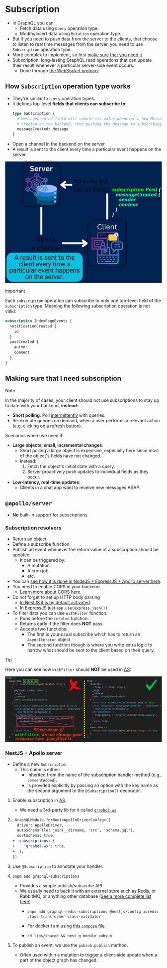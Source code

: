 # Subscription

- In GraphQL you can:
  - Fetch data using `Query` operation type.
  - Modify/insert data using `Mutation` operation type.
- But if you need to push data from the server to the clients, that choose to listen to real time messages from the server, you need to use `Subscription` operation type.
- More complex to implement, so first [make sure that you need it](#making-sure-that-i-need-subscription).
- Subscription: long-lasting GraphQL read operations that can update their result whenever a particular server-side event occurs.
  - Done through [the WebSocket protocol](https://developer.mozilla.org/en-US/docs/Web/API/WebSockets_API).

## How `Subscription` operation type works

- They're similar to `query` operation types.
- It defines top-level **fields that clients can subscribe to**:
  ```graphql
  type Subscription {
    # messageCreated field will update its value whenever a new Message is
    # created on the backend, thus pushing the Message to subscribing clients.
    messageCreated: Message
  }
  ```
- Open a channel in the backend on the server.
- A result is sent to the client every time a particular event happens on the server.

![Client specifies a set of fields to be delivered to the client, but instead of immediately returning a single answer, a channel is opened and a result is sent to the client every time a particular event happens on the server](./assets/server-clien-graphql-subscription.png)

> [!IMPORTANT]
>
> Each `subscription` operation can subscribe to only one top-level field of the `Subscription` type. Meaning the following subscription operation is not valid:
>
> ```graphql
> subscription IndexPageEvents {
>   notificationCreated {
>     id
>   }
>   postCreated {
>     author
>     comment
>   }
> }
> ```

## Making sure that I need subscription

> [!NOTE]
> In the majority of cases, your client should not use subscriptions to stay up to date with your backend, **instead**:
>
> - **Short polling**: Poll [intermittently](https://dictionary.cambridge.org/dictionary/english/intermittently) with queries.
> - Re-execute queries on demand, when a user performs a relevant action (e.g. clicking on a refresh button).

Scenarios where we need it:

- **Large objects, small, incremental changes**:
  - Short polling a large object is expensive, especially here since most of the object's fields have not changed.
  - Instead:
    1. Fetch the object's initial state with a query.
    2. Server proactively push updates to individual fields as they occur.
- **Low-latency, real-time updates**:
  - Clients in a chat app want to receive new messages ASAP.

## `@apollo/server`

- **No** built-in support for subscriptions.

### Subscription resolvers

- Return an object.
- Define a subscribe function.
- Publish an event whenever the return value of a subscription should be updated.
  - It can be triggered by:
    - A mutation.
    - A cron job.
    - etc.
- You can [see how it is done in NodeJS + ExpressJS + Apollo server here](https://github.com/kasir-barati/graphql/tree/main/apps/server-statistics).
- You need to enable CORS in your backend.
  - [Learn more about CORS here](./security.md#cross-origin-resource-sharing----cors).
- Do not forget to set up HTTP body parsing
  - [In NestJS it is by default activated](https://docs.nestjs.com/faq/raw-body).
  - In ExpressJS just `app.use(express.json())`.
- To filter data you can use `withFilter` function.
  - Runs before the `resolve` function.
  - Returns early if the filter does **NOT** pass.
  - Accepts two functions:
    - The first is your usual subscribe which has to return an `AsyncIterator` object.
    - The second function though is where you write extra logic to narrow what should be sent to the client based on their query.

> [!TIP]
>
> Here you can see how `withFilter` should **NOT** be used in [AS](./glossary.md#asAcronymStandsFor):
>
> ![Inside the withFilter you should not change the resolved value, just filter it. For changing it use resolve function](./assets/wrong-usage-of-with-filter.png)

### NestJS + Apollo server

- Define a new `Subscription`
  - This name is either:
    - Inherited from the name of the subscription handler method (e.g., `commentAdded`).
    - Is provided explicitly by passing an option with the key name as the second argument to the `@Subscription()` decorator.

1. Enable subscription in [AS](./glossary.md#asAcronymStandsFor).
   - We need a 3rd-party lib for it called [`graphql-ws`](https://www.npmjs.com/package/graphql-ws).
2. ```diff
    GraphQLModule.forRoot<ApolloDriverConfig>({
     driver: ApolloDriver,
     autoSchemaFile: join(__dirname, 'src', 'schema.gql'),
     sortSchema: true,
   +  subscriptions: {
   +    'graphql-ws': true,
   +  },
   })
   ```
3. Use `@Subscription` to annotate your handler.
4. ```shell
   pnpm add graphql-subscriptions
   ```

   - Provides a simple publish/subscribe API.
   - We usually need to back it with an external store such as Redis, or RabbitMQ, or anything other database ([See a more complete list here](https://github.com/apollographql/graphql-subscriptions?tab=readme-ov-file#pubsub-implementations)).
     - ```shell
       pnpm add graphql-redis-subscriptions @nestjs/config ioredis class-transformer class-validator
       ```
     - For docker I am using [this `compose` file](https://github.com/kasir-barati/docker/blob/main/docker-compose-files/redis).
     - ```shell
       cd libs/shared && nest g module pubsub
       ```

5. To publish an event, we use the `pubsub.publish` method.
   - Often used within a mutation to trigger a client-side update when a part of the object graph has changed.
